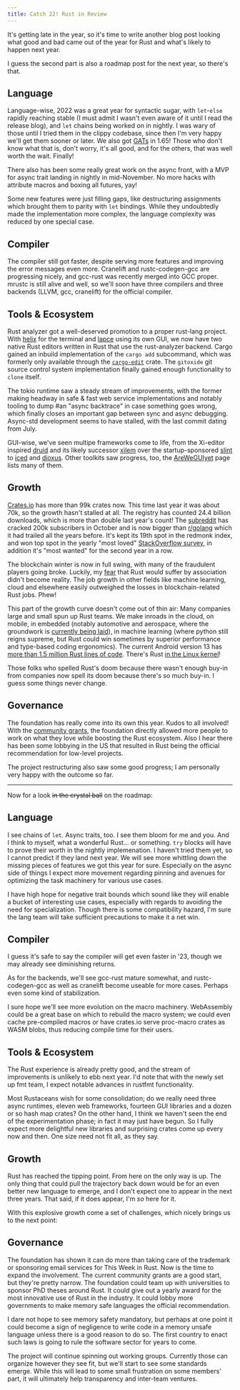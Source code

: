 ```yaml
---
title: Catch 22! Rust in Review
---
```


It's getting late in the year, so it's time to write another blog post looking
what good and bad came out of the year for Rust and what's likely to happen
next year.

I guess the second part is also a roadmap post for the next year, so there's
that.

## Language

Language-wise, 2022 was a great year for syntactic sugar, with `let`-`else`
rapidly reaching stable (I must admit I wasn't even aware of it until I read
the release blog), and `let` chains being worked on in nightly. I was wary of
those until I tried them in the clippy codebase, since then I'm very happy
we'll get them sooner or later. We also got 
[GATs](https://blog.rust-lang.org/2022/10/28/gats-stabilization.html) in 1.65!
Those who don't know what that is, don't worry, it's all good, and for the
others, that was well worth the wait. Finally!

There also has been some really great work on the async front, with a MVP for
async trait landing in nightly in mid-November. No more hacks with attribute
macros and boxing all futures, yay!

Some new features were just filling gaps, like destructuring assignments
which brought them to parity with `let` bindings. While they undoubtedly made
the implementation more complex, the language complexity was reduced by one
special case.

## Compiler

The compiler still got faster, despite serving more features and improving the
error messages even more. Cranelift and rustc-codegen-gcc are progressing
nicely, and gcc-rust was recently merged into GCC proper. mrustc is still
alive and well, so we'll soon have three compilers and three backends (LLVM,
gcc, cranelift) for the official compiler.

## Tools & Ecosystem

Rust analyzer got a well-deserved promotion to a proper rust-lang project.
With [helix](https://helix-editor.com/) for the terminal and
[lapce](https://lapce.dev/) using its own GUI, we now have two native Rust
editors written in Rust that use the rust-analyzer backend. Cargo gained an
inbuild implementation of the `cargo add` subcommand, which was formerly only
available through the [`cargo-edit`](https://github.com/killercup/cargo-edit)
crate. The `gitoxide` git source control system implementation finally gained
enough functionality to `clone` itself.

The tokio runtime saw a steady stream of improvements, with the former making
headway in safe & fast web service implementations and notably tooling to dump
#an "async backtrace" in case something goes wrong, which finally closes an
important gap between sync and async debugging. Async-std development seems to
have stalled, with the last commit dating from July.

GUI-wise, we've seen multipe frameworks come to life, from the Xi-editor
inspired [druid](https://github.com/linebender/druid) and its likely successor
[xilem](https://github.com/linebender/xilem) over the startup-sponsored
[slint](https://slint-ui.com) to [iced](https://github.com/iced-rs/iced) and
[dioxus](https://github.com/DioxusLabs/dioxus). Other toolkits saw progress,
too, the [AreWeGUIyet](https://www.areweguiyet.com) page lists many of them.

## Growth

[Crates.io](https://crates.io) has more than 99k crates now. This time last
year it was about 70k, so the growth hasn't stalled at all. The registry has
counted 24.4 billion downloads, which is more than double last year's count!
The [subreddit](https://reddit.com/r/rust) has cracked 200k subscribers in
October and is now bigger than [r/golang](https://reddit.com/r/golang) which
it had trailed all the years before. It's kept its 19th spot in the redmonk
index, and won top spot in the yearly "most loved"
[StackOverflow survey](https://survey.stackoverflow.co/2022/#most-loved-dreaded-and-wanted-language-love-dread),
in addition it's "most wanted" for the second year in a row.

The blockchain winter is now in full swing, with many of the fraudulent
players going broke. Luckily, my
[fear](https://llogiq.github.io/2019/11/05/fear.html) that Rust would suffer
by association didn't become reality. The job growth in other fields like
machine learning, cloud and elsewhere easily outweighed the losses in
blockchain-related Rust jobs. Phew!

This part of the growth curve doesn't come out of thin air: Many companies
large and small spun up Rust teams. We make inroads in the cloud, on mobile,
in embedded (notably automotive and aerospace, where the groundwork is
[currently being laid](https://medium.com/volvo-cars-engineering/why-volvo-thinks-you-should-have-rust-in-your-car-4320bd639e09)),
in machine learning (where python still reigns supreme, but Rust could win
sometimes by superior performance and type-based coding ergonomics). The
current Android version 13 has
[more than 1.5 million Rust lines of code](https://security.googleblog.com/2022/12/memory-safe-languages-in-android-13.html).
There's Rust
[in the Linux kernel](https://git.kernel.org/pub/scm/linux/kernel/git/torvalds/linux.git/commit/?id=8aebac82933ff1a7c8eede18cab11e1115e2062b)!

Those folks who spelled Rust's doom because there wasn't enough buy-in from
companies now spell its doom because there's so much buy-in. I guess some
things never change.

## Governance

The foundation has really come into its own this year. Kudos to all involved!
With the
[community grants](https://old.reddit.com/r/rust/comments/vc4pcm/community_grants_program_awards_announcement/),
the foundation directly allowed more people to work on what they love while
boosting the Rust ecosystem. Also I hear there has been some lobbying in the
US that resulted in Rust being the official recommendation for low-level
projects.

The project restructuring also saw some good progress; I am personally very
happy with the outcome so far.

---

Now for a look ~~in the crystal ball~~ on the roadmap:

## Language

I see chains of `let`. Async traits, too. I see them bloom for me and you. And
I think to myself, what a wonderful Rust... or something. `try` blocks will
have to prove their worth in the nightly implemenation. I haven't tried them
yet, so I cannot predict if they land next year. We will see more whittling
down the missing pieces of features we got this year for sure. Especially on
the async side of things I expect more movement regarding pinning and avenues
for optimizing the task machinery for various use cases.

I have high hope for negative trait bounds which sound like they will enable a
bucket of interesting use cases, especially with regards to avoiding the need
for specialization. Though there is some compatibility hazard, I'm sure the
lang team will take sufficient precautions to make it a net win.

## Compiler

I guess it's safe to say the compiler will get even faster in '23, though we
may already see diminishing returns.

As for the backends, we'll see gcc-rust mature somewhat, and rustc-codegen-gcc
as well as cranelift become useable for more cases. Perhaps even some kind of
stabilization.

I sure hope we'll see more evolution on the macro machinery. WebAssembly could
be a great base on which to rebuild the macro system; we could even cache
pre-compiled macros or have crates.io serve proc-macro crates as WASM blobs,
thus reducing compile time for their users.

## Tools & Ecosystem

The Rust experience is already pretty good, and the stream of improvements is
unlikely to ebb next year. I'd note that with the newly set up fmt team, I
expect notable advances in rustfmt functionality.

Most Rustaceans wish for some consolidation; do we really need three async
runtimes, eleven web frameworks, fourteen GUI libraries and a dozen or so hash
map crates? On the other hand, I think we haven't seen the end of the
experimentation phase; in fact it may just have begun. So I fully expect more
delightful new libraries and surprising crates come up every now and then. One
size need not fit all, as they say.

## Growth

Rust has reached the tipping point. From here on the only way is up. The only
thing that could pull the trajectory back down would be for an even better new
language to emerge, and I don't expect one to appear in the next three years.
That said, if it does appear, I'm *so* here for it.

With this explosive growth come a set of challenges, which nicely brings us to
the next point:

## Governance

The foundation has shown it can do more than taking care of the trademark or
sponsoring email services for This Week in Rust. Now is the time to expand the
involvement. The current community grants are a good start, but they're pretty
narrow. The foundation could team up with universities to sponsor PhD theses
around Rust. It could give out a yearly award for the most innovative use of
Rust in the industry. It could lobby more governments to make memory safe
languages the official recommendation.

I dare not hope to see memory safety mandatory, but perhaps at one point it
could become a sign of negligence to write code in a memory unsafe language
unless there is a good reason to do so. The first country to enact such laws
is going to rule the software sector for years to come.

The project will continue spinning out working groups. Currently those can
organize however they see fit, but we'll start to see some standards emerge.
While this will lead to some small frustration on some members' part, it will
ultimately help transparency and inter-team ventures.